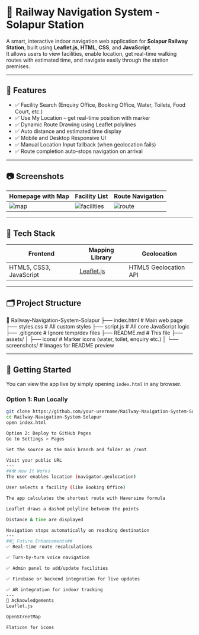 # 🚉 Railway Navigation System - Solapur Station

A smart, interactive indoor navigation web application for **Solapur Railway Station**, built using **Leaflet.js**, **HTML**, **CSS**, and **JavaScript**.  
It allows users to view facilities, enable location, get real-time walking routes with estimated time, and navigate easily through the station premises.

---

## 📌 Features

- ✅ Facility Search (Enquiry Office, Booking Office, Water, Toilets, Food Court, etc.)
- ✅ Use My Location – get real-time position with marker
- ✅ Dynamic Route Drawing using Leaflet polylines
- ✅ Auto distance and estimated time display
- ✅ Mobile and Desktop Responsive UI
- ✅ Manual Location Input fallback (when geolocation fails)
- ✅ Route completion auto-stops navigation on arrival

---

## 📷 Screenshots

| Homepage with Map | Facility List | Route Navigation |
|------------------|----------------|------------------|
| ![map](assets/screenshots/home.png) | ![facilities](assets/screenshots/facilities.png) | ![route](assets/screenshots/route.png) |

---

## 🧠 Tech Stack

| Frontend | Mapping Library | Geolocation |
|----------|-----------------|-------------|
| HTML5, CSS3, JavaScript | [Leaflet.js](https://leafletjs.com) | HTML5 Geolocation API |

---

## 🗂️ Project Structure
📁 Railway-Navigation-System-Solapur
├── index.html # Main web page
├── styles.css # All custom styles
├── script.js # All core JavaScript logic
├── .gitignore # Ignore temp/dev files
├── README.md # This file
├── assets/
│ ├── icons/ # Marker icons (water, toilet, enquiry etc.)
│ └── screenshots/ # Images for README preview

---

## 🚀 Getting Started

You can view the app live by simply opening `index.html` in any browser.

### Option 1: Run Locally

```bash
git clone https://github.com/your-username/Railway-Navigation-System-Solapur.git
cd Railway-Navigation-System-Solapur
open index.html

Option 2: Deploy to GitHub Pages
Go to Settings > Pages

Set the source as the main branch and folder as /root

Visit your public URL
---
##🛠 How It Works
The user enables location (navigator.geolocation)

User selects a facility (like Booking Office)

The app calculates the shortest route with Haversine formula

Leaflet draws a dashed polyline between the points

Distance & time are displayed

Navigation stops automatically on reaching destination
---
##🧪 Future Enhancements##
✅ Real-time route recalculations

✅ Turn-by-turn voice navigation

✅ Admin panel to add/update facilities

✅ Firebase or backend integration for live updates

✅ AR integration for indoor tracking
---
🙏 Acknowledgements
Leaflet.js

OpenStreetMap

Flaticon for icons


